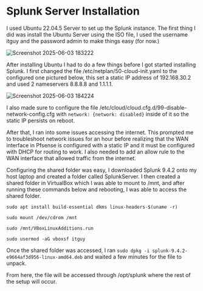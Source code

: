# Splunk Server Installation

I used Ubuntu 22.04.5 Server to set up the Splunk instance. The first thing I did was install the Ubuntu Server using the ISO file, I used the username itguy and the password admin to make things easy (for now.)

![Screenshot 2025-06-03 183222](https://github.com/user-attachments/assets/3251f5d4-1a79-4e6f-97fd-bb7601aa8a39)

After installing Ubuntu I had to do a few things before I got started installing Splunk. I first changed the file /etc/netplan/50-cloud-init.yaml to the configured one pictured below, this set a static IP address of 192.168.30.2 and used 2 nameservers 8.8.8.8 and 1.1.1.1.

![Screenshot 2025-06-03 184224](https://github.com/user-attachments/assets/7218a3be-d2bb-4216-b31e-22c2406e88aa)

I also made sure to configure the file /etc/cloud/cloud.cfg.d/99-disable-network-config.cfg with `network: {network: disabled}` inside of it so the static IP persists on reboot. 

After that, I ran into some issues accessing the internet. This prompted me to troubleshoot network issues for an hour before realizing that the WAN interface in Pfsense is configured with a static IP and it must be configured with DHCP for routing to work. I also needed to add an allow rule to the WAN interface that allowed traffic from the internet. 

Configuring the shared folder was easy, I downloaded Splunk 9.4.2 onto my host laptop and created a folder called SplunkServer. I then created a shared folder in VirtualBox which I was able to mount to /mnt, and after running these commands below and rebooting, I was able to access the shared folder.

`sudo apt install build-essential dkms linux-headers-$(uname -r)`

`sudo mount /dev/cdrom /mnt`

`sudo /mnt/VBoxLinuxAdditions.run`

`sudo usermod -aG vboxsf itguy`

Once the shared folder was accessed, I ran `sudo dpkg -i splunk-9.4.2-e9664af3d956-linux-amd64.deb` and waited a few minutes for the file to unpack.

From here, the file will be accessed through /opt/splunk where the rest of the setup will occur.

